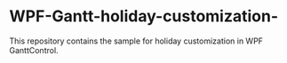 # WPF-Gantt-holiday-customization-
This repository contains the sample for holiday customization in WPF GanttControl. 
